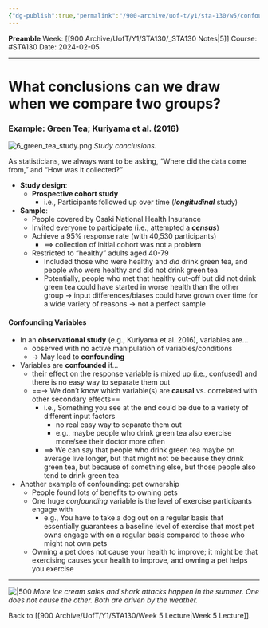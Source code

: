 ```yaml
---
{"dg-publish":true,"permalink":"/900-archive/uof-t/y1/sta-130/w5/confounding-variables/","created":"2024-02-05T20:05:51.688-08:00","updated":"2024-02-13T17:26:31.030-08:00"}
---
```


**Preamble**
Week: [[900 Archive/UofT/Y1/STA130/_STA130 Notes\|5]]
Course: #STA130
Date: 2024-02-05

---
# What conclusions can we draw when we compare two groups?

### Example: Green Tea; Kuriyama et al. (2016)

![6_green_tea_study.png](/img/user/900%20Archive/UofT/Y1/Files/STA130/6_green_tea_study.png)
*Study conclusions.*

As statisticians, we always want to be asking, “Where did the data come from,” and “How was it collected?”

- **Study design**:
	- **Prospective cohort study**
		- i.e., Participants followed up over time (***longitudinal*** study)
- **Sample**:
	- People covered by Osaki National Health Insurance
	- Invited everyone to participate (i.e., attempted a ***census***)
	- Achieve a 95% response rate (with 40,530 participants)
		- $\implies$ collection of initial cohort was not a problem
	- Restricted to “healthy” adults aged 40-79
		- Included those who were healthy and *did* drink green tea, and people who were healthy and did not drink green tea
		- Potentially, people who met that healthy cut-off but did not drink green tea could have started in worse health than the other group → input differences/biases could have grown over time for a wide variety of reasons → not a perfect sample

#### Confounding Variables

- In an **observational study** (e.g., Kuriyama et al. 2016), variables are…
	- observed with no active manipulation of variables/conditions
	- → May lead to **confounding**
- Variables are **confounded** if…
	- their effect on the response variable is mixed up (i.e., confused) and there is no easy way to separate them out
	- ==→ We don’t know which variable(s) are **causal** vs. correlated with other secondary effects==
		- i.e., Something you see at the end could be due to a variety of different input factors
			- no real easy way to separate them out
			- e.g., maybe people who drink green tea also exercise more/see their doctor more often
		- $\implies$ We can say that people who drink green tea maybe on average live longer, but that might not be because they drink green tea, but because of something else, but those people also tend to drink green tea
- Another example of confounding: pet ownership
	- People found lots of benefits to owning pets
	- One huge *confounding* variable is the level of exercise participants engage with
		- e.g., You have to take a dog out on a regular basis that essentially guarantees a baseline level of exercise that most pet owns engage with on a regular basis compared to those who might not own pets
	- Owning a pet does not cause your health to improve; it might be that exercising causes your health to improve, and owning a pet helps you exercise

---

![|500](https://i.imgur.com/4hdJwGo.png)
*More ice cream sales and shark attacks happen in the summer. One does not cause the other. Both are driven by the weather.*

Back to [[900 Archive/UofT/Y1/STA130/Week 5 Lecture\|Week 5 Lecture]].
